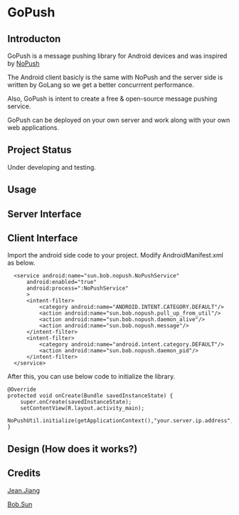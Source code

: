 # GoPush
## Introducton

GoPush is a message pushing library for Android devices and was inspired by [NoPush](https://github.com/SpongeBobSun/NoPush)

The Android client basicly is the same with NoPush and the server side is written by GoLang so we get a better concurrrent performance.

Also, GoPush is intent to create a free & open-source message pushing service.

GoPush can be deployed on your own server and work along with your own web applications.

## Project Status
Under developing and testing.

## Usage
## Server Interface
## Client Interface
Import the android side code to your project. Modify AndroidManifest.xml as below.

      <service android:name="sun.bob.nopush.NoPushService"
          android:enabled="true"
          android:process=":NoPushService"
          >
          <intent-filter>
              <category android:name="ANDROID.INTENT.CATEGORY.DEFAULT"/>
              <action android:name="sun.bob.nopush.pull_up_from_util"/>
              <action android:name="sun.bob.nopush.daemon_alive"/>
              <action android:name="sun.bob.nopush.message"/>
          </intent-filter>
          <intent-filter>
              <category android:name="android.intent.category.DEFAULT"/>
              <action android:name="sun.bob.nopush.daemon_pid"/>
          </intent-filter>
      </service>

After this, you can use below code to initialize the library.

    @Override
    protected void onCreate(Bundle savedInstanceState) {
        super.onCreate(savedInstanceState);
        setContentView(R.layout.activity_main);
        NoPushUtil.initialize(getApplicationContext(),"your.server.ip.address",22333);
    }
## Design (How does it works?)
## Credits
[Jean.Jiang](https://github.com/JiangXuanYi)

[Bob.Sun](https://github.com/SpongeBobSun)
